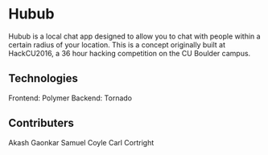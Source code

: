 # Hubub

Hubub is a local chat app designed to allow you to chat with people within a certain radius of your location. This is a concept originally built at HackCU2016, a 36 hour hacking competition on the CU Boulder campus.

## Technologies

Frontend: Polymer
Backend: Tornado

## Contributers

Akash Gaonkar
Samuel Coyle
Carl Cortright
